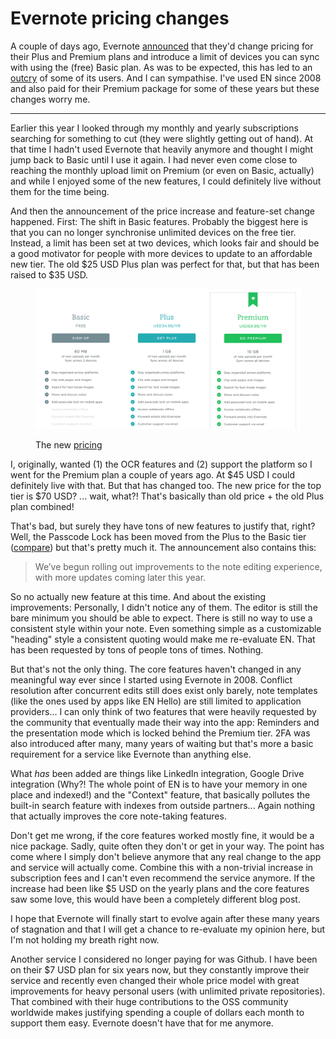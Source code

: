 # Evernote pricing changes

A couple of days ago, Evernote [announced][ann] that they'd change pricing for
their Plus and Premium plans and introduce a limit of devices you can sync with
using the (free) Basic plan. As was to be expected, this has led to an
[outcry][forum] of some of its users. And I can sympathise. I've used EN since
2008 and also paid for their Premium package for some of these years but these
changes worry me.

-----

Earlier this year I looked through my monthly and yearly subscriptions searching
for something to cut (they were slightly getting out of hand). At that time I
hadn't used Evernote that heavily anymore and thought I might jump back to Basic
until I use it again. I had never even come close to reaching the monthly upload
limit on Premium (or even on Basic, actually) and while I enjoyed some of the
new features, I could definitely live without them for the time being.

And then the announcement of the price increase and feature-set change
happened. First: The shift in Basic features. Probably the biggest here is that
you can no longer synchronise unlimited devices on the free tier. Instead, a
limit has been set at two devices, which looks fair and should be a good
motivator for people with more devices to update to an affordable new tier. The
old $25 USD Plus plan was perfect for that, but that has been raised to $35 USD.

<figure>
<img src="prices.png" alt="" />
<figcaption><p>The new <a href="https://evernote.com/pricing/">pricing</a></p></figcaption>
</figure>

I, originally, wanted (1) the OCR features and (2) support the platform so I
went for the Premium plan a couple of years ago. At $45 USD I could definitely
live with that. But that has changed too. The new price for the top tier is $70
USD?  ... wait, what?! That's basically than old price + the old Plus plan
combined!

That's bad, but surely they have tons of new features to justify that, right?
Well, the Passcode Lock has been moved from the Plus to the Basic tier
([compare](https://web.archive.org/web/20160617191853/https://evernote.com/pricing/))
but that's pretty much it. The announcement also contains this:

> We’ve begun rolling out improvements to the note editing experience, with more
> updates coming later this year.

So no actually new feature at this time. And about the existing improvements:
Personally, I didn't notice any of them. The editor is still the bare minimum
you should be able to expect. There is still no way to use a consistent style
within your note. Even something simple as a customizable "heading" style a
consistent quoting would make me re-evaluate EN. That has been requested by tons
of people tons of times. Nothing.

But that's not the only thing. The core features haven't changed in any
meaningful way ever since I started using Evernote in 2008. Conflict resolution
after concurrent edits still does exist only barely, note templates (like the
ones used by apps like EN Hello) are still limited to application providers... I
can only think of two features that were heavily requested by the community that
eventually made their way into the app: Reminders and the presentation mode
which is locked behind the Premium tier. 2FA was also introduced after many,
many years of waiting but that's more a basic requirement for a service like
Evernote than anything else.

What *has* been added are things like LinkedIn integration, Google Drive
integration (Why?! The whole point of EN is to have your memory in one place and
indexed!) and the "Context" feature, that basically pollutes the built-in search
feature with indexes from outside partners... Again nothing that actually
improves the core note-taking features.

Don't get me wrong, if the core features worked mostly fine, it would be a nice
package. Sadly, quite often they don't or get in your way. The point has come
where I simply don't believe anymore that any real change to the app and service
will actually come. Combine this with a non-trivial increase in subscription
fees and I can't even recommend the service anymore. If the increase had been
like $5 USD on the yearly plans and the core features saw some love, this would
have been a completely different blog post.

I hope that Evernote will finally start to evolve again after these many years
of stagnation and that I will get a chance to re-evaluate my opinion here, but
I'm not holding my breath right now.

Another service I considered no longer paying for was Github. I have been on
their $7 USD plan for six years now, but they constantly improve their service
and recently even changed their whole price model with great improvements for
heavy personal users (with unlimited private repositories). That combined with
their huge contributions to the OSS community worldwide makes justifying
spending a couple of dollars each month to support them easy. Evernote doesn't
have that for me anymore.

[ann]: https://blog.evernote.com/blog/2016/06/28/changes-to-evernotes-pricing-plans/
[forum]: https://discussion.evernote.com/topic/97236-changes-to-evernote%E2%80%99s-pricing-plans/
